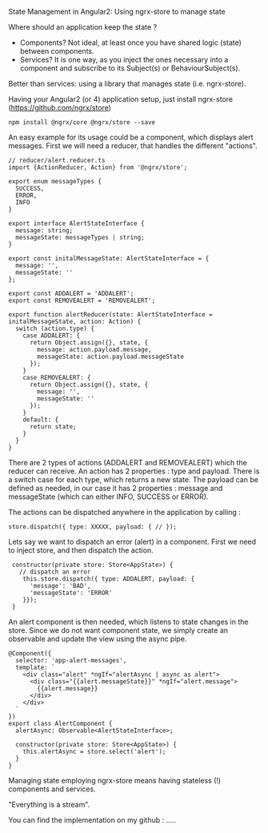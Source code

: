 State Management in Angular2: Using ngrx-store to manage state

Where should an application keep the state ?

 - Components? Not ideal, at least once you have shared logic (state) between components. 
 - Services? It is one way, as you inject the ones necessary into a component and subscribe to its Subject(s) or
   BehaviourSubject(s).

Better than services: using a library that manages state (i.e. ngrx-store).

Having your Angular2 (or 4) application setup, just install ngrx-store (https://github.com/ngrx/store)

    npm install @ngrx/core @ngrx/store --save

An easy example for its usage could be a component, which displays alert messages. First we will need a reducer, that handles the different "actions".

    // reducer/alert.reducer.ts
    import {ActionReducer, Action} from '@ngrx/store';
    
    export enum messageTypes {
      SUCCESS,
      ERROR,
      INFO
    }
    
    export interface AlertStateInterface {
      message: string;
      messageState: messageTypes | string;
    }
    
    export const initalMessageState: AlertStateInterface = {
      message: '',
      messageState: ''
    };
    
    export const ADDALERT = 'ADDALERT';
    export const REMOVEALERT = 'REMOVEALERT';
    
    export function alertReducer(state: AlertStateInterface = initalMessageState, action: Action) {
      switch (action.type) {
        case ADDALERT: {
          return Object.assign({}, state, {
            message: action.payload.message,
            messageState: action.payload.messageState
          });
        }
        case REMOVEALERT: {
          return Object.assign({}, state, {
            message: '',
            messageState: ''
          });
        }
        default: {
          return state;
        }
      }
    }
    
There are 2 types of actions (ADDALERT and REMOVEALERT) which the reducer can receive. An action has 2 properties : type and payload. There is a switch case for each type, which returns a new state. The payload can be defined as needed, in our case it has 2 properties : message and messageState (which can either INFO, SUCCESS or ERROR).

The actions can be dispatched anywhere in the application by calling : 

    store.dispatch({ type: XXXXX, payload: { // });
    
Lets say we want to dispatch an error (alert) in a component. First we need to inject store, and then dispatch the action.

     constructor(private store: Store<AppState>) {
	   // dispatch an error
	    this.store.dispatch({ type: ADDALERT, payload: {
          'message': 'BAD',
          'messageState': 'ERROR'
        }});
	 }

An alert component is then needed, which listens to state changes in the store. Since we do not want component state, we simply create an observable and update the view using the async pipe.

    @Component({
      selector: 'app-alert-messages',
      template: `
        <div class="alert" *ngIf="alertAsync | async as alert">
          <div class="{{alert.messageState}}" *ngIf="alert.message">
            {{alert.message}}
          </div>
        </div>
      `
    })
    export class AlertComponent {
      alertAsync: Observable<AlertStateInterface>;
    
      constructor(private store: Store<AppState>) {
        this.alertAsync = store.select('alert');
      }
    }


Managing state employing ngrx-store means having stateless (!) components and services. 

"Everything is a stream".

You can find the implementation on my github : .....


